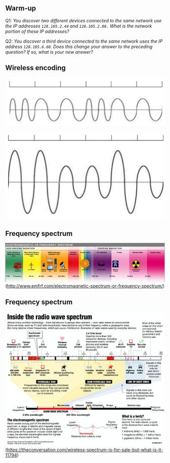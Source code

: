 ## Warm-up
Q1: _You discover two different devices connected to the same network use the IP addresses `128.105.2.44` and `128.105.2.88.` What is the network portion of these IP addresses?_

Q2: _You discover a third device connected to the same network uses the IP address `128.105.6.60`. Does this change your answer to the preceding question? If so, what is your new answer?_

<div style="page-break-after: always;"></div>

## Wireless encoding
![](../images/wireless/frequency_example.png)

![](../images/wireless/amplitude_example.png)

<div style="page-break-after: always;"></div>

## Frequency spectrum

![](../images/wireless/spectrum.jpg)
(http://www.emfrf.com/electromagnetic-spectrum-or-frequency-spectrum/)

<div style="page-break-after: always;"></div>

## Frequency spectrum
![](../images/wireless/radio_spectrum.jpg)
(https://theconversation.com/wireless-spectrum-is-for-sale-but-what-is-it-11794)

<div style="page-break-after: always;"></div>